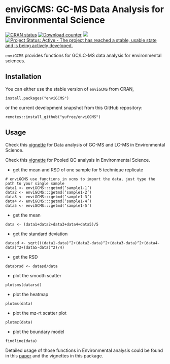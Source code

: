 enviGCMS: GC-MS Data Analysis for Environmental Science
================

[![CRAN status](http://www.r-pkg.org/badges/version/enviGCMS)](https://cran.r-project.org/package=enviGCMS) [![Download counter](http://cranlogs.r-pkg.org/badges/enviGCMS)](https://cran.r-project.org/package=enviGCMS) [![](https://cranlogs.r-pkg.org/badges/grand-total/enviGCMS)](https://cran.r-project.org/package=enviGCMS) [![Project Status: Active - The project has reached a stable, usable state and is being actively developed.](https://www.repostatus.org/badges/latest/active.svg)](https://www.repostatus.org/#active)

`enviGCMS` provides functions for GC/LC-MS data analysis for environmental sciences.

Installation
------------

You can either use the stable version of `enviGCMS` from CRAN,

``` {r}
install.packages("enviGCMS")
```

or the current development snapshot from this GitHub repository:

``` {r}
remotes::install_github("yufree/enviGCMS")
```

Usage
-----

Check this [vignette](http://yufree.github.io/enviGCMS/articles/GCMSDA.html) for Data analysis of GC-MS and LC-MS in Environmental Science.

Check this [vignette](http://yufree.github.io/enviGCMS/articles/PooledQC.html) for Pooled QC analysis in Environmental Science.

- get the mean and RSD of one sample for 5 technique replicate

~~~
# enviGCMS use functions in xcms to import the data, just type the path to your single sample
data1 <- enviGCMS:::getmd(‘sample1-1’)
data2 <- enviGCMS:::getmd(‘sample1-2’)
data3 <- enviGCMS:::getmd(‘sample1-3’)
data4 <- enviGCMS:::getmd(‘sample1-4’)
data5 <- enviGCMS:::getmd(‘sample1-5’)
~~~

- get the mean

~~~
data <- (data1+data2+data3+data4+data5)/5
~~~

- get the standard deviation

~~~
datasd <- sqrt(((data1-data)^2+(data2-data)^2+(data3-data)^2+(data4-data)^2+(data5-data)^2)/4)
~~~

- get the RSD

~~~
databrsd <- datasd/data
~~~

- plot the smooth scatter

~~~
plotsms(datarsd)
~~~

- plot the heatmap

~~~
plotms(data)
~~~

- plot the mz-rt scatter plot

~~~
plotmz(data)
~~~

- plot the boundary model

~~~
findline(data)
~~~

Detailed usage of those functions in Environmental analysis could be found in this [paper](https://www.sciencedirect.com/science/article/pii/S0039914016309298) and the vignettes in this package.

